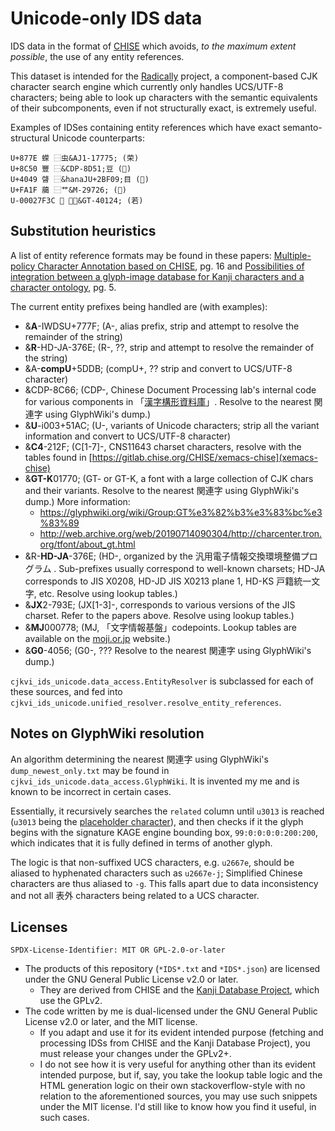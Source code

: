 # Unicode-only IDS data

IDS data in the format of [CHISE](http://www.chise.org/) which avoids, _to the maximum extent possible_, the use of any entity references. 

This dataset is intended for the [Radically](https://github.com/Radically/radically) project, a component-based CJK character search engine which currently only handles UCS/UTF-8 characters; being able to look up characters with the semantic equivalents of their subcomponents, even if not structurally exact, is extremely useful.

Examples of IDSes containing entity references which have exact semanto-structural Unicode counterparts:

```
U+877E 蝾 ⿱虫&AJ1-17775; (荣)
U+8C50 豐 ⿱&CDP-8D51;豆 (𠁳)
U+4049 䁉 ⿱&hanaJU+2BF09;目 (𫼉)
U+FA1F 﨟 ⿱艹&M-29726; (𦝲)
U-00027F3C 𧼼 ⿺走&GT-40124; (若)
```
## Substitution heuristics
A list of entity reference formats may be found in these papers: [Multiple-policy Character Annotation based on CHISE](https://www.jstage.jst.go.jp/article/jjadh/1/1/1_86/_pdf), pg. 16 and [Possibilities of integration between a glyph-image database for Kanji
characters and a character ontology](https://ipsj.ixsq.nii.ac.jp/ej/index.php?action=pages_view_main&active_action=repository_action_common_download&item_id=82411&item_no=1&attribute_id=1&file_no=1&page_id=13&block_id=8), pg. 5.

The current entity prefixes being handled are (with examples):

- &**A**-IWDSU+777F; (A-, alias prefix, strip and attempt to resolve the remainder of the string)
- &**R**-HD-JA-376E; (R-, ??, strip and attempt to resolve the remainder of the string)
- &A-**compU**+5DDB; (compU+, ?? strip and convert to UCS/UTF-8 character)
- &CDP-8C66; (CDP-, Chinese Document Processing lab's internal code for various components in 「[漢字構形資料庫](https://cdp.sinica.edu.tw/cdphanzi/code.htm)」. Resolve to the nearest 関連字 using GlyphWiki's dump.)
- &**U**-i003+51AC; (U-, variants of Unicode characters; strip all the variant information and convert to UCS/UTF-8 character)
- &**C4**-212F; (C[1-7]-, CNS11643 charset characters, resolve with the tables found in [https://gitlab.chise.org/CHISE/xemacs-chise](xemacs-chise)
- &**GT-K**01770; (GT- or GT-K, a font with a large collection of CJK chars and their variants. Resolve to the nearest 関連字 using GlyphWiki's dump.) More information:
    - https://glyphwiki.org/wiki/Group:GT%e3%82%b3%e3%83%bc%e3%83%89
    - http://web.archive.org/web/20190714090304/http://charcenter.tron.org/tfont/about_gt.html
- &R-**HD-JA**-376E; (HD-, organized by the 汎用電子情報交換環境整備プログラム . Sub-prefixes usually correspond to well-known charsets; HD-JA corresponds to JIS X0208, HD-JD JIS X0213 plane 1, HD-KS 戸籍統一文字, etc. Resolve using lookup tables.)
- &**JX**2-793E; (JX[1-3]-, corresponds to various versions of the JIS charset. Refer to the papers above. Resolve using lookup tables.)
- &**MJ**000778; (MJ, 「文字情報基盤」codepoints. Lookup tables are available on the [moji.or.jp](https://moji.or.jp/mojikiban/mjlist/) website.)
- &**G0**-4056; (G0-, ??? Resolve to the nearest 関連字 using GlyphWiki's dump.)


`cjkvi_ids_unicode.data_access.EntityResolver` is subclassed for each of these sources, and fed into `cjkvi_ids_unicode.unified_resolver.resolve_entity_references`.


## Notes on GlyphWiki resolution
An algorithm determining the nearest 関連字 using GlyphWiki's `dump_newest_only.txt` may be found in `cjkvi_ids_unicode.data_access.GlyphWiki`. It is invented my me and is known to be incorrect in certain cases.

Essentially, it recursively searches the `related` column until `u3013` is reached (`u3013` being the [placeholder character](https://glyphwiki.org/wiki/GlyphWiki:%E9%AB%98%E5%BA%A6%E3%81%AA%E6%B4%BB%E7%94%A8%E6%96%B9%E6%B3%95)), and then checks if it the glyph begins with the signature KAGE engine bounding box, `99:0:0:0:0:200:200`, which indicates that it is fully defined in terms of another glyph. 

The logic is that non-suffixed UCS characters, e.g. `u2667e`, should be aliased to hyphenated characters such as `u2667e-j`; Simplified Chinese characters are thus aliased to `-g`. This falls apart due to data inconsistency and not all 表外 characters being related to a UCS character.

## Licenses

`SPDX-License-Identifier: MIT OR GPL-2.0-or-later`

- The products of this repository (`*IDS*.txt` and `*IDS*.json`) are licensed under the GNU General Public License v2.0 or later.
    - They are derived from CHISE and the [Kanji Database Project](http://kanji-database.sourceforge.net/index.html), which use the GPLv2.
- The code written by me is dual-licensed under the GNU General Public License v2.0 or later, and the MIT license.
    - If you adapt and use it for its evident intended purpose (fetching and processing IDSs from CHISE and the Kanji Database Project), you must release your changes under the GPLv2+.
    - I do not see how it is very useful for anything other than its evident intended purpose, but if, say, you take the lookup table logic and the HTML generation logic on their own stackoverflow-style with no relation to the aforementioned sources, you may use such snippets under the MIT license. I'd still like to know how you find it useful, in such cases.
